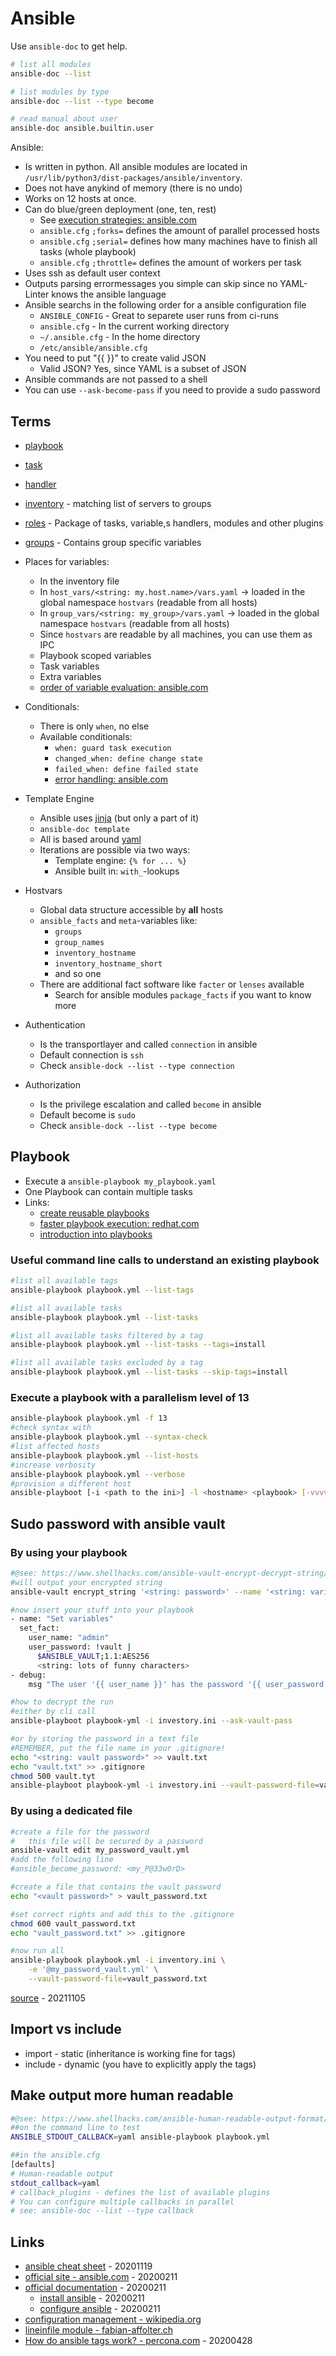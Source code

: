 # Ansible

Use `ansible-doc` to get help.

```bash
# list all modules
ansible-doc --list

# list modules by type
ansible-doc --list --type become

# read manual about user
ansible-doc ansible.builtin.user
```

Ansible:

* Is written in python. All ansible modules are located in `/usr/lib/python3/dist-packages/ansible/inventory`.
* Does not have anykind of memory (there is no undo)
* Works on 12 hosts at once.
* Can do blue/green deployment (one, ten, rest)
  * See [execution strategies: ansible.com](https://docs.ansible.com/ansible/latest/playbook_guide/playbooks_strategies.html#selecting-a-strategy)
  * `ansible.cfg` `;forks=` defines the amount of parallel processed hosts
  * `ansible.cfg` `;serial=` defines how many machines have to finish all tasks (whole playbook)
  * `ansible.cfg` `;throttle=` defines the amount of workers per task
* Uses ssh as default user context
* Outputs parsing errormessages you simple can skip since no YAML-Linter knows the ansible language
* Ansible searchs in the following order for a ansible configuration file
  * `ANSIBLE_CONFIG` - Great to separete user runs from ci-runs
  * `ansible.cfg` - In the current working directory
  * `~/.ansible.cfg` - In the home directory
  * `/etc/ansible/ansible.cfg`
* You need to put "{{  }}" to create valid JSON
  * Valid JSON? Yes, since YAML is a subset of JSON
* Ansible commands are not passed to a shell
* You can use `--ask-become-pass` if you need to provide a sudo password

## Terms

* [playbook](#playbook)
* [task](task.md)
* [handler](handler.md)
* [inventory](inventory.md) -  matching list of servers to groups
* [roles](roles.md) - Package of tasks, variable,s handlers, modules and other plugins
* [groups](groups.md) - Contains group specific variables
* Places for variables:
  * In the inventory file
  * In `host_vars/<string: my.host.name>/vars.yaml` -> loaded in the global namespace `hostvars` (readable from all hosts)
  * In `group_vars/<string: my_group>/vars.yaml` -> loaded in the global namespace `hostvars` (readable from all hosts)
  * Since `hostvars` are readable by all machines, you can use them as IPC
  * Playbook scoped variables
  * Task variables
  * Extra variables
  * [order of variable evaluation: ansible.com](https://docs.ansible.com/ansible/latest/playbook_guide/playbooks_variables.html#understanding-variable-precedence)

* Conditionals:
  * There is only `when`, no else
  * Available conditionals:
    * `when: guard task execution`
    * `changed_when: define change state`
    * `failed_when: define failed state`
    * [error handling: ansible.com](https://docs.ansible.com/ansible/latest/playbook_guide/playbooks_error_handling.html)
* Template Engine
  * Ansible uses [jinja](http://jinja.pocoo.org/docs/templates/) (but only a part of it)
  * `ansible-doc template`
  * All is based around [yaml](https://yaml-multiline.info/)
  * Iterations are possible via two ways:
    * Template engine: `{% for ... %}`
    * Ansible built in: `with_`-lookups
* Hostvars
  * Global data structure accessible by **all** hosts
  * `ansible_facts` and `meta`-variables like:
    * `groups`
    * `group_names`
    * `inventory_hostname`
    * `inventory_hostname_short`
    * and so one
  * There are additional fact software like `facter` or `lenses` available
    * Search for ansible modules `package_facts` if you want to know more
* Authentication
  * Is the transportlayer and called `connection` in ansible
  * Default connection is `ssh`
  * Check `ansible-dock --list --type connection`
* Authorization
  * Is the privilege escalation and called `become` in ansible
  * Default become is `sudo`
  * Check `ansible-dock --list --type become`

## Playbook

* Execute a `ansible-playbook my_playbook.yaml`
* One Playbook can contain multiple tasks
* Links:
  * [create reusable playbooks](http://docs.ansible.com/ansible/latest/user_guide/playbooks_reuse.html)
  * [faster playbook execution: redhat.com](https://www.redhat.com/sysadmin/faster-ansible-playbook-execution)
  * [introduction into playbooks](http://docs.ansible.com/ansible/latest/user_guide/playbooks_intro.html)

### Useful command line calls to understand an existing playbook

```bash
#list all available tags
ansible-playbook playbook.yml --list-tags

#list all available tasks
ansible-playbook playbook.yml --list-tasks

#list all available tasks filtered by a tag
ansible-playbook playbook.yml --list-tasks --tags=install

#list all available tasks excluded by a tag
ansible-playbook playbook.yml --list-tasks --skip-tags=install
```

### Execute a playbook with a parallelism level of 13

```bash
ansible-playbook playbook.yml -f 13
#check syntax with
ansible-playbook playbook.yml --syntax-check
#list affected hosts
ansible-playbook playbook.yml --list-hosts
#increase verbosity
ansible-playbook playbook.yml --verbose
#provision a different host
ansible-playboot [-i <path to the ini>] -l <hostname> <playbook> [-vvvv]
```

## Sudo password with ansible vault

### By using your playbook

```bash
#@see: https://www.shellhacks.com/ansible-vault-encrypt-decrypt-string/
#will output your encrypted string
ansible-vault encrypt_string '<string: password>' --name '<string: variable_name>'

#now insert your stuff into your playbook
- name: "Set variables"
  set_fact:
    user_name: "admin"
    user_password: !vault |
      $ANSIBLE_VAULT;1.1:AES256
      <string: lots of funny characters>
- debug:
    msg "The user '{{ user_name }}' has the password '{{ user_password }}'"

#how to decrypt the run
#either by cli call
ansible-playboot playbook-yml -i investory.ini --ask-vault-pass

#or by storing the password in a text file
#REMEMBER, put the file name in your .gitignore!
echo "<string: vault password>" >> vault.txt
echo "vault.txt" >> .gitignore
chmod 500 vault.tyt
ansible-playboot playbook-yml -i investory.ini --vault-password-file=vault.txt
```

### By using a dedicated file

```bash
#create a file for the password
#   this file will be secured by a password
ansible-vault edit my_password_vault.yml
#add the following line
#ansible_become_password: <my_P@33w0rD>

#create a file that contains the vault password
echo "<vault password>" > vault_password.txt

#set correct rights and add this to the .gitignore
chmod 600 vault_password.txt
echo "vault_password.txt" >> .gitignore

#now run all
ansible-playbook playbook.yml -i inventory.ini \
    -e '@my_password_vault.yml' \
    --vault-password-file=vault_password.txt
```

[source](https://www.shellhacks.com/ansible-sudo-a-password-is-required/) - 20211105

## Import vs include

* import - static (inheritance is working fine for tags)
* include - dynamic (you have to explicitly apply the tags)

## Make output more human readable

```bash
#@see: https://www.shellhacks.com/ansible-human-readable-output-format/
##on the command line to test
ANSIBLE_STDOUT_CALLBACK=yaml ansible-playbook playbook.yml

##in the ansible.cfg
[defaults]
# Human-readable output
stdout_callback=yaml
# callback_plugins - defines the list of available plugins
# You can configure multiple callbacks in parallel
# see: ansible-doc --list --type callback
```

## Links

* [ansible cheat sheet](https://opensource.com/article/20/11/ansible-cheat-sheet) - 20201119
* [official site - ansible.com](https://www.ansible.com) - 20200211
* [official documentation](https://docs.ansible.com) - 20200211
    * [install ansible](https://docs.ansible.com/ansible/latest/index.html) - 20200211
    * [configure ansible](https://docs.ansible.com/ansible/latest/user_guide/index.html) - 20200211
* [configuration management - wikipedia.org](https://en.wikipedia.org/wiki/Configuration_management)
* [lineinfile module - fabian-affolter.ch](http://fabian-affolter.ch/blog/the-lineinfile-module-of-ansible/#comment-4707)
* [How do ansible tags work? - percona.com](https://www.percona.com/blog/2020/04/27/how-do-ansible-tags-work/) - 20200428

